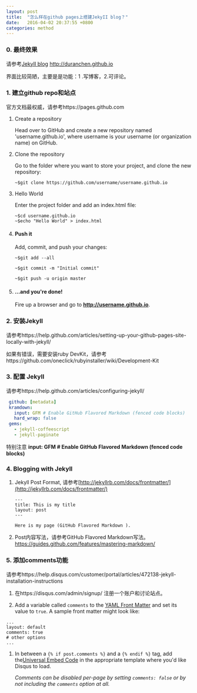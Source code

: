 ```yaml
---
layout: post
title:  "怎么样在github pages上搭建JekyII blog？"
date:   2016-04-02 20:37:55 +0800
categories: method
---
```


### 0. 最终效果

 请参考[JekyII blog]( http://duranchen.github.io) http://duranchen.github.io

界面比较简陋，主要是是功能：1 .写博客，2.可评论。


### 1. 建立github repo和站点

官方文档最权威，请参考https://pages.github.com

1. Create a repository

   Head over to GitHub and create a new repository named 'username.github.io', where username is your username (or organization name) on GitHub.

2. Clone the repository

   Go to the folder where you want to store your project, and clone the new repository:

   ```shell
   ~$git clone https://github.com/username/username.github.io
   ```

3. Hello World

   Enter the project folder and add an index.html file:

   ```shell
   ~$cd username.github.io
   ~$echo "Hello World" > index.html
   ```

4. #### Push it

   Add, commit, and push your changes:

   ``` shell
   ~$git add --all

   ~$git commit -m "Initial commit"

   ~$git push -u origin master
   ```

5. #### …and you're done!

   Fire up a browser and go to **http://username.github.io**.

### 2. 安装JekyII

请参考https://help.github.com/articles/setting-up-your-github-pages-site-locally-with-jekyll/

如果有错误，需要安装ruby DevKit，请参考https://github.com/oneclick/rubyinstaller/wiki/Development-Kit

### 3. 配置 Jekyll

请参考https://help.github.com/articles/configuring-jekyll/

```yaml
 github: [metadata]
 kramdown:
   input: GFM # Enable GitHub Flavored Markdown (fenced code blocks)
   hard_wrap: false
 gems:
   - jekyll-coffeescript
   - jekyll-paginate
```

特别注意
**input: GFM # Enable GitHub Flavored Markdown (fenced code blocks)**

### 4. Blogging with Jekyll

1. Jekyll Post Format, 请参考[http://jekyllrb.com/docs/frontmatter/](http://jekyllrb.com/docs/frontmatter/)

   ```
   ---
   title: This is my title
   layout: post
   ---

   Here is my page (GitHub Flavored Markdown ).
   ```

2. Post内容写法，请参考GitHub Flavored Markdown写法。https://guides.github.com/features/mastering-markdown/

### 5. 添加comments功能

请参考https://help.disqus.com/customer/portal/articles/472138-jekyll-installation-instructions

1. 在https://disqus.com/admin/signup/ 注册一个账户和讨论站点。

2. Add a variable called `comments` to the [YAML Front Matter](https://github.com/mojombo/jekyll/wiki/YAML-Front-Matter) and set its value to `true`. A sample front matter might look like:

  ```
  ...
  layout: default
  comments: true
  # other options
  ...
  ```

1. In between a `{% if post.comments %}` and a `{% endif %}` tag, add the[Universal Embed Code](http://docs.disqus.com/developers/universal/) in the appropriate template where you'd like Disqus to load.

   *Comments can be disabled per-page by setting `comments: false` or by not including the `comments` option at all.*
